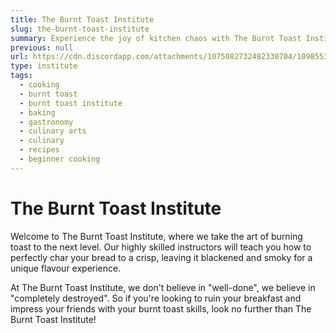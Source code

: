 ```yaml
---
title: The Burnt Toast Institute
slug: the-burnt-toast-institute
summary: Experience the joy of kitchen chaos with The Burnt Toast Institute's unique cooking courses.
previous: null
url: https://cdn.discordapp.com/attachments/1075082732482330704/1098553676680933449/Ancalagen_vector_logo_of_burnt_toast_for_a_cooking_institute_d3ea6350-c10f-4141-8684-e44599ef0076.png
type: institute
tags:
  - cooking
  - burnt toast
  - burnt toast institute
  - baking
  - gastronomy
  - culinary arts
  - culinary
  - recipes
  - beginner cooking
---
```


# The Burnt Toast Institute

Welcome to The Burnt Toast Institute, where we take the art of burning toast to the next level. Our highly skilled instructors will teach you how to perfectly char your bread to a crisp, leaving it blackened and smoky for a unique flavour experience.

At The Burnt Toast Institute, we don't believe in "well-done", we believe in "completely destroyed". So if you're looking to ruin your breakfast and impress your friends with your burnt toast skills, look no further than The Burnt Toast Institute!

